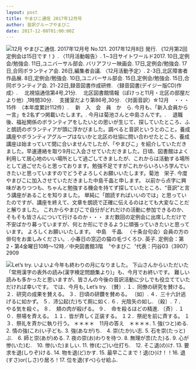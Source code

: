```yaml
---
layout: post
title: やまびこ通信 2017年12月号
author: 音訳グループやまびこ
date: 2017-12-08T01:00:00Z
---
```


<img src="media/tusin201712-1.png" alt=" 12月 やまびこ通信. 
2017年12月号 No.121. 
2017年12月8日 発行. 
《12月第2回定例会は15日です！》. 
〈11月活動報告〉. 
1∼3日サイトワールド2017. 
10日,定例会/勉強会. 
11日,ユニバーサル部会. 
 バリアフリー映画会. 
17日,定例会/勉強会. 
17日,合同ボランティア会. 
26日,編集者会議. 
〈12月活動予定〉. 
2･3日,北区障害者作品展. 
8日,定例会/勉強会. 
10日,ユニバーサル部会. 
15日,定例会/勉強会. 
15日,合同ボランティア会. 
21･22日,録音図書作成研修. 
〈録音図書(デイジー版CD)作成〉. 
　北視協通信第4号,21分. 
　北区図書館情報（ぽけっと11月・北区の部屋だより他）,1時間30分. 
　支援室だより第86号,30分. 
〈対面音訳〉☆12月　・・・15件　（本年度累計112件）. 
　新　入　会　員　か　ら. 
今月も、「新入会員から一言」を2名ずつ掲載いたします。. 
今月は菊池さんと中島さんです。. 
　退職後、福祉関係のボランティアをしたいとの思いが生じて、探していたところ、ふと朗読のボランティアが頭に浮かびました。調べると音訳というとのこと。養成講座やボランティアグループはないかと北区の社協に問い合わせたところ、養成講座は始まっていて間に合いませんでしたが、「やまびこ」を紹介していただきました。早速連絡を取り9月に入会させていただきました。日頃、図書館はよく利用して居心地のいい場所として過ごしてきましたが、これからは活動する場所として過ごせたらと思っております。勉強不足ですがこれからいろいろ学んでいきたいと思っていますのでどうぞよろしくお願いいたします。菊池　栄子. 
今度やまびこに加入させていただきました中島千晶と申します。
以前から点字に興味がありつつも、ちゃんと勉強する機会を持てず探していたところ、“音訳”と言う講座があることを知りました。
単純に「朗読すればいいのでは」と思っていたのですが、講座を終えて、文章を朗読で正確に伝えるのはとても大変なことだと解りました。
これからやまびこで自分がどれだけの活動に参加できるのか、そもそも皆さんについて行けるのか・・・
まだ数回の定例会に出席しただけで不安ばかり募っていますが、何とか形にできるように頑張っていきたいと思っています。
よろしくお願いいたします。　中島　千晶. 
　〈十条台句会〉会員の方の俳句をお楽しみください。. 
小春日の窓辺の猫の毛づくろひ. 
英子. 
定例会：第2・第4金曜日10時～12時／中央図書館3階　〝やまびこ〝代表：円谷03（3907）2909" srcset="media/tusin201712-1.svg" />

<img src="media/tusin201712-2.png" alt="Let’s try.
いよいよ今年も終わりの月になりました。
下山さんからいただいた「常用漢字の表外の読み(漢字検定問題集より)」も、今月でお終いです。
難しい読みも多かったと思いますが、皆さんの今後の音訳活動に少しでも役立てていただければ幸いです。
では、今月も, Let’s try.
〔賛〕. 
１．同僚の研究を賛ける。
２．研究の成果を賛える。
３．日頃の研鑽を賛める。
〔如〕. 
４．三十六計逃げるに如かず。
５．沛公起(た)ちて厠に如く. 
６．光陰矢の如し. 
〔殺〕.
７．　やる気を殺ぐ。
８．　頬の肉が殺げる。
９．　命を殺るほどの精進. 
〔斉〕. 
１０．祭場を斉える。
１１．皆が斉しく正装する。
１２．祭祀を前に斉する。
１３．祭礼を斉かに執り行う。
＊＊＊＊　11月の答え　＊＊＊＊. 1. 強(つと)める.　2. 情の強(こわ)い子ども. 3. 強(あなが)ち.　4. 崇(たか)い志. 5. 石を崇(たっと)ぶ.　6. 師と崇(あが)める. 7. 夜の崇(お)わりを待つ. 8. 無理が祟(たた)る. 9. 心が惨(いた)む.　10. 惨(いた)ましい. 11. 惨(むご)い仕打ち.　12. そこ退(の)け. 13. 要求を退(しりぞ)ける. 14. 物を退(ど)かす. 15. 最早ここまで！退(ひ)け！！16. 退(すさ)or(しさ)り居ろ！17. 位を退(すべ)らせ給ふ. 
" srcset="media/tusin201712-2.svg" /> 
